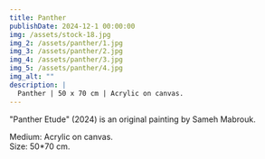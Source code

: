 ```yaml
---
title: Panther
publishDate: 2024-12-1 00:00:00
img: /assets/stock-18.jpg
img_2: /assets/panther/1.jpg
img_3: /assets/panther/2.jpg
img_4: /assets/panther/3.jpg
img_5: /assets/panther/4.jpg
img_alt: ""
description: |
  Panther | 50 x 70 cm | Acrylic on canvas.
---
```


"Panther Etude" (2024) is an original painting by Sameh Mabrouk.

Medium: Acrylic on canvas.\
Size: 50*70 cm.